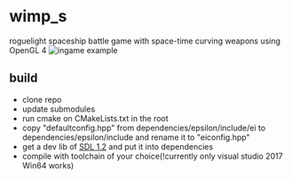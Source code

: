 # wimp_s
roguelight spaceship battle game with space-time curving weapons using OpenGL 4
![ingame example](https://user-images.githubusercontent.com/5833421/31316630-4de61c48-ac31-11e7-93b8-cc1e309d95d6.png)
## build
* clone repo
* update submodules
* run cmake on CMakeLists.txt in the root
* copy "defaultconfig.hpp" from dependencies/epsilon/include/ei to dependencies/epsilon/include and rename it to "eiconfig.hpp"
* get a dev lib of [SDL 1.2](https://www.libsdl.org/download-1.2.php) and put it into dependencies
* compile with toolchain of your choice(!currently only visual studio 2017 Win64 works)
